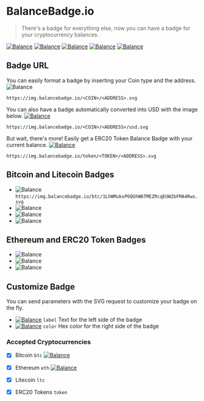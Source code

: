 # BalanceBadge.io

> There's a badge for everything else, now you can have a badge for your cryptocurrency balances. 

[![Balance](https://img.balancebadge.io/eth/0x9eA0C535B3eB166454c8ccBabA86850C8Df3ee57.svg?label=Donations&color=green)](https://etherscan.io/address/0x9eA0C535B3eB166454c8ccBabA86850C8Df3ee57) [![Balance](https://img.balancebadge.io/token/0xb64ef51c888972c908cfacf59b47c1afbc0ab8ac/0x4f70dc5da5acf5e71905c3a8473a6d8a7e7ba4c5.svg?color=lightblue)](https://etherscan.io/address/0x9ea0c535b3eb166454c8ccbaba86850c8df3ee57) [![Balance](https://img.balancebadge.io/eth/0x8d12a197cb00d4747a1fe03395095ce2a5cc6819.svg?label=EtherDelta&color=green)](https://etherscan.io/address/0x8d12a197cb00d4747a1fe03395095ce2a5cc6819) [![Balance](https://img.balancebadge.io/eth/0xAb5801a7D398351b8bE11C439e05C5B3259aeC9B.svg?label=Vitalik&color=lightblue)](https://etherscan.io/address/0xAb5801a7D398351b8bE11C439e05C5B3259aeC9B) [![Balance](https://img.balancebadge.io/eth/0xAb5801a7D398351b8bE11C439e05C5B3259aeC9B/usd.svg?label=Vitalik&color=orange)](https://etherscan.io/address/0xAb5801a7D398351b8bE11C439e05C5B3259aeC9B)

## Badge URL
You can easily format a badge by inserting your Coin type and the address. ![Balance](https://img.balancebadge.io/btc/1LhWMukxP6QGhW6TMEZRcqEUW2bFMA4Rwx.svg) 
```
https://img.balancebadge.io/<COIN>/<ADDRESS>.svg
```
You can also have a badge automatically converted into USD with the image below. [![Balance](https://img.balancebadge.io/eth/0x9ea0c535b3eb166454c8ccbaba86850c8df3ee57/usd.svg)](https://etherscan.io/address/0x9ea0c535b3eb166454c8ccbaba86850c8df3ee57)
```
https://img.balancebadge.io/<COIN>/<ADDRESS>/usd.svg
```
But wait, there's more! Easily get a ERC20 Token Balance Badge with your current balance. [![Balance](https://img.balancebadge.io/token/0xb64ef51c888972c908cfacf59b47c1afbc0ab8ac/0x4f70dc5da5acf5e71905c3a8473a6d8a7e7ba4c5.svg?color=lightblue)](https://etherscan.io/address/0x9ea0c535b3eb166454c8ccbaba86850c8df3ee57)
```
https://img.balancebadge.io/token/<TOKEN>/<ADDRESS>.svg
```

## Bitcoin and Litecoin Badges
- ![Balance](https://img.balancebadge.io/btc/1LhWMukxP6QGhW6TMEZRcqEUW2bFMA4Rwx.svg) `https://img.balancebadge.io/btc/1LhWMukxP6QGhW6TMEZRcqEUW2bFMA4Rwx.svg`
- ![Balance](https://img.balancebadge.io/btctest/2N8GSUUX8rzQdfTw5NvsBNMDB6UhJK2HnAa.svg)
- ![Balance](https://img.balancebadge.io/ltc/1LhWMukxP6QGhW6TMEZRcqEUW2bFMA4Rwx.svg)
- ![Balance](https://img.balancebadge.io/ltctest/mwumPyMeruBENo92MdQ2hTngzvALf9w84c.svg)

## Ethereum and ERC20 Token Badges
- ![Balance](https://img.balancebadge.io/eth/1LhWMukxP6QGhW6TMEZRcqEUW2bFMA4Rwx.svg)
- ![Balance](https://img.balancebadge.io/token/0xB8c77482e45F1F44dE1745F52C74426C631bDD52/0x751b934e7496e437503d74d0679a45e49c0b7071.svg)
- ![Balance](https://img.balancebadge.io/ropsten/1LhWMukxP6QGhW6TMEZRcqEUW2bFMA4Rwx.svg)

## Customize Badge
You can send parameters with the SVG request to customize your badge on the fly. 
- [![Balance](https://img.balancebadge.io/btc/1LhWMukxP6QGhW6TMEZRcqEUW2bFMA4Rwx.svg?label=MtGOX)](https://blockchain.info/address/1LhWMukxP6QGhW6TMEZRcqEUW2bFMA4Rwx) `label` Text for the left side of the badge
- [![Balance](https://img.balancebadge.io/eth/0x004f3e7ffa2f06ea78e14ed2b13e87d710e8013f.svg?color=ffb121)](https://etherscan.io/address/0x004f3e7ffa2f06ea78e14ed2b13e87d710e8013f) `color` Hex color for the right side of the badge
 
### Accepted Cryptocurrencies
- [x] Bitcoin `btc` [![Balance](https://img.balancebadge.io/btc/1LhWMukxP6QGhW6TMEZRcqEUW2bFMA4Rwx.svg)](https://blockchain.info/address/1LhWMukxP6QGhW6TMEZRcqEUW2bFMA4Rwx)
- [x] Ethereum `eth` [![Balance](https://img.balancebadge.io/eth/0x004f3e7ffa2f06ea78e14ed2b13e87d710e8013f.svg)](https://etherscan.io/address/0x004f3e7ffa2f06ea78e14ed2b13e87d710e8013f)
- [x] Litecoin `ltc`


- [x] ERC20 Tokens `token`

